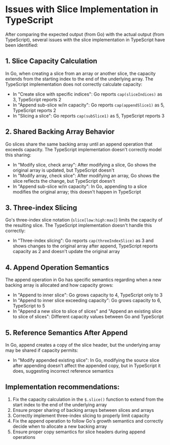 # Issues with Slice Implementation in TypeScript

After comparing the expected output (from Go) with the actual output (from TypeScript), several issues with the slice implementation in TypeScript have been identified:

## 1. Slice Capacity Calculation

In Go, when creating a slice from an array or another slice, the capacity extends from the starting index to the end of the underlying array. The TypeScript implementation does not correctly calculate capacity:

- In "Create slice with specific indices": Go reports `cap(sliceIndices)` as 3, TypeScript reports 2
- In "Append sub-slice w/in capacity": Go reports `cap(appendSlice1)` as 5, TypeScript reports 2
- In "Slicing a slice": Go reports `cap(subSlice1)` as 5, TypeScript reports 3

## 2. Shared Backing Array Behavior

Go slices share the same backing array until an append operation that exceeds capacity. The TypeScript implementation doesn't correctly model this sharing:

- In "Modify slice, check array": After modifying a slice, Go shows the original array is updated, but TypeScript doesn't
- In "Modify array, check slice": After modifying an array, Go shows the slice reflects the change, but TypeScript doesn't
- In "Append sub-slice w/in capacity": In Go, appending to a slice modifies the original array; this doesn't happen in TypeScript

## 3. Three-index Slicing

Go's three-index slice notation (`slice[low:high:max]`) limits the capacity of the resulting slice. The TypeScript implementation doesn't handle this correctly:

- In "Three-index slicing": Go reports `cap(threeIndexSlice)` as 3 and shows changes to the original array after append, TypeScript reports capacity as 2 and doesn't update the original array

## 4. Append Operation Semantics

The append operation in Go has specific semantics regarding when a new backing array is allocated and how capacity grows:

- In "Append to inner slice": Go grows capacity to 4, TypeScript only to 3
- In "Append to inner slice exceeding capacity": Go grows capacity to 6, TypeScript to 5
- In "Append a new slice to slice of slices" and "Append an existing slice to slice of slices": Different capacity values between Go and TypeScript

## 5. Reference Semantics After Append

In Go, append creates a copy of the slice header, but the underlying array may be shared if capacity permits:

- In "Modify appended existing slice": In Go, modifying the source slice after appending doesn't affect the appended copy, but in TypeScript it does, suggesting incorrect reference semantics

## Implementation recommendations:

1. Fix the capacity calculation in the `$.slice()` function to extend from the start index to the end of the underlying array
2. Ensure proper sharing of backing arrays between slices and arrays
3. Correctly implement three-index slicing to properly limit capacity
4. Fix the append operation to follow Go's growth semantics and correctly decide when to allocate a new backing array
5. Ensure proper copy semantics for slice headers during append operations
